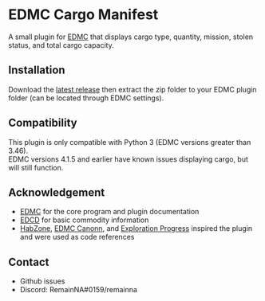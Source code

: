 # EDMC Cargo Manifest

A small plugin for [EDMC](https://github.com/EDCD/EDMarketConnector) that displays cargo type, quantity, mission, stolen status, and total cargo capacity.

## Installation

Download the [latest release](https://github.com/RemainNA/cargo-manifest/releases) then extract the zip folder to your EDMC plugin folder (can be located through EDMC settings).

## Compatibility

This plugin is only compatible with Python 3 (EDMC versions greater than 3.46).  
EDMC versions 4.1.5 and earlier have known issues displaying cargo, but will still function.

## Acknowledgement

- [EDMC](https://github.com/EDCD/EDMarketConnector) for the core program and plugin documentation
- [EDCD](https://github.com/EDCD/FDevIDs) for basic commodity information
- [HabZone](https://github.com/Marginal/HabZone), [EDMC Canonn](https://github.com/canonn-science/EDMC-Canonn), and [Exploration Progress](https://github.com/DlljsCodes/exploration-progress) inspired the plugin and were used as code references

## Contact

- Github issues
- Discord: RemainNA#0159/remainna
